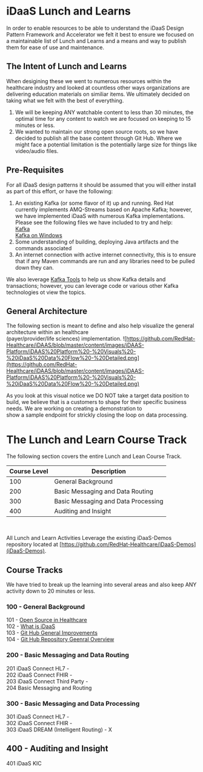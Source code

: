 # iDaaS Lunch and Learns
In order to enable resources to be able to understand the iDaaS Design Pattern Framework and Accelerator
we felt it best to ensure we focused on a maintainable list of Lunch and Learns and a means and way to publish them for ease of use and maintenance.
<br/>
## The Intent of Lunch and Learns
When desigining these we went to numerous resources within the healthcare industry and looked at countless other ways organizations are delivering education materials on similiar items. We ultimately decided on taking what we felt with the best of everything.

1. We will be keeping ANY watchable content to less than 30 minutes, the optimal time for any content to watch we are focused on keeping to 15 minutes or less.
2. We wanted to maintain our strong open source roots, so we have decided to publish all the base content through Git Hub. Where we might face a potential limitation is the potentially large size for things like video/audio files.

## Pre-Requisites
For all iDaaS design patterns it should be assumed that you will either install as part of this effort, or have the following:

1. An existing Kafka (or some flavor of it) up and running. Red Hat currently implements AMQ-Streams based on Apache Kafka; however, we
have implemented iDaaS with numerous Kafka implementations. Please see the following files we have included to try and help:<br/>
[Kafka](https://github.com/RedHat-Healthcare/iDaaS-Demos/blob/master/Kafka.md)<br/>
[Kafka on Windows](https://github.com/RedHat-Healthcare/iDaaS-Demos/blob/master/KafkaWindows.md)
2. Some understanding of building, deploying Java artifacts and the commands associated
3. An internet connection with active internet connectivity, this is to ensure that if any Maven commands are
run and any libraries need to be pulled down they can.

We also leverage [Kafka Tools](https://kafkatool.com/) to help us show Kafka details and transactions; however, you can leverage
code or various other Kafka technologies ot view the topics.

## General Architecture
The following section is meant to define and also help visualize the general architecture within an healthcare  
(payer/provider/life sciences) implementation.
![https://github.com/RedHat-Healthcare/iDAAS/blob/master/content/images/iDAAS-Platform/iDAAS%20Platform%20-%20Visuals%20-%20iDaaS%20Data%20Flow%20-%20Detailed.png](https://github.com/RedHat-Healthcare/iDAAS/blob/master/content/images/iDAAS-Platform/iDAAS%20Platform%20-%20Visuals%20-%20iDaaS%20Data%20Flow%20-%20Detailed.png)

As you look at this visual notice we DO NOT take a target data position to build, we believe that is a customers to shape for their specific business needs. We are working on creating a demonstration to  
show a sample endpoint for strickly closing the loop on data processing. <br/>

# The Lunch and Learn Course Track
The following section covers the entire Lunch and Lean Course Track.

| Course Level | Description |
| ------------ | ----------- |
| 100      | General Background |
| 200      | Basic Messaging and Data Routing |
| 300      | Basic Messaging and Data Processing | 
| 400      | Auditing and Insight |
<br/>

All Lunch and Learn Activities Leverage the existing iDaaS-Demos repository located
at [https://github.com/RedHat-Healthcare/iDaaS-Demos](iDaaS-Demos).

## Course Tracks
We have tried to break up the learning into several areas and also keep ANY activity down to 20 minutes or less.

### 100 - General Background
101 -	<a href="https://www.screencast.com/users/RedHatHealthcare/folders/Videos%20-%20iDaaS/media/ca3bcf23-e655-4cdc-a7e3-a82d42845194" target="_blank">
Open Source in Healthcare</a><br/>
102 - <a href="https://www.screencast.com/users/RedHatHealthcare/folders/Videos%20-%20iDaaS/media/854a7f94-82a2-4e9f-ba9b-947efddf6799" target="_blank">
What is iDaaS</a><br/>
103	- <a href="https://www.screencast.com/users/RedHatHealthcare/folders/Videos%20-%20iDaaS/media/d9f299c9-40f2-442e-bdb2-d93380b574a7" target="_blank">
Git Hub General Improvements</a> <br/>
104 - <a href="https://www.screencast.com/users/RedHatHealthcare/folders/Videos%20-%20iDaaS/media/1b2ae439-9eb7-4250-bbdc-271c26d76292" target="_blank">
Git Hub Repository Geenral Overview</a> <br/>

### 200 - Basic Messaging and Data Routing 
201	iDaaS Connect HL7 - <br/>
202 iDaaS Connect FHIR - 	<br/>
203 iDaaS Connect Third Party -<br/>
204 Basic Messaging and Routing	<br/>

### 300 - Basic Messaging and Data Processing
301	iDaaS Connect HL7 - <br/>
302 iDaaS Connect FHIR - 	<br/>
303 iDaaS DREAM (Intelligent Routing) - X <br/>

## 400 - Auditing and Insight
401 iDaaS KIC 
